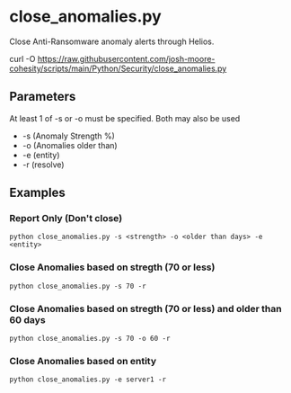 # **close_anomalies.py**

   Close Anti-Ransomware anomaly alerts through Helios.

   curl -O https://raw.githubusercontent.com/josh-moore-cohesity/scripts/main/Python/Security/close_anomalies.py

## **Parameters**
   At least 1 of -s or -o must be specified.  Both may also be used
* -s (Anomaly Strength %)
* -o (Anomalies older than)
* -e (entity)
* -r (resolve)
  
## **Examples**

### Report Only (Don't close)
    python close_anomalies.py -s <strength> -o <older than days> -e <entity>

### Close Anomalies based on stregth (70 or less)
    python close_anomalies.py -s 70 -r

### Close Anomalies based on stregth (70 or less) and older than 60 days
    python close_anomalies.py -s 70 -o 60 -r

### Close Anomalies based on entity
    python close_anomalies.py -e server1 -r
